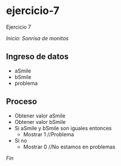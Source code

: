 # ejercicio-7

Ejercicio 7

*Inicio: Sonrisa de monitos*

## Ingreso de datos
- aSmile
- bSmile
- problema

## Proceso
- Obtener valor aSmile
- Obtener valor bSmile
- Si aSmile y bSmile son iguales entonces
    - Mostrar 1 //Problema
- Si no 
    - Mostrar 0 //No estamos en problemas   
    
*Fin*
